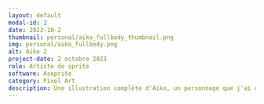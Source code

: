 ```yaml
---
layout: default
modal-id: 2
date: 2023-10-2
thumbnail: personal/aiko_fullbody_thumbnail.png
img: personal/aiko_fullbody.png
alt: Aiko 2
project-date: 2 octobre 2023
role: Artiste de sprite
software: Aseprite
category: Pixel Art
description: Une illustration complète d'Aiko, un personnage que j'ai créé et conçu avec mon amie.
---
```


